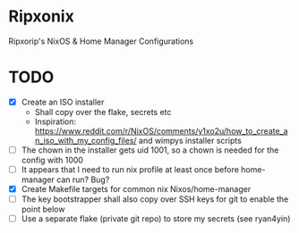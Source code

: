 # Ripxonix
Ripxorip's NixOS &amp; Home Manager Configurations

# TODO
- [x] Create an ISO installer
  - Shall copy over the flake, secrets etc
  - Inspiration: https://www.reddit.com/r/NixOS/comments/y1xo2u/how_to_create_an_iso_with_my_config_files/ and wimpys installer scripts
- [ ] The chown in the installer gets uid 1001, so a chown is needed for the config with 1000
- [ ] It appears that I need to run nix profile at least once before home-manager can run? Bug?
- [x] Create Makefile targets for common nix Nixos/home-manager
- [ ] The key bootstrapper shall also copy over SSH keys for git to enable the point below
- [ ] Use a separate flake (private git repo) to store my secrets (see ryan4yin)
